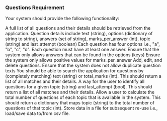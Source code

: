 ### Questions Requirement
Your system should provide the following functionality:

A full list of all questions and their details should be retrieved from the application.
Question details include text (string), options (dictionary of string to string), answers (set of string), marks_per_answer (int), topic (string) and last_attempt (boolean)
Each question has four options i.e., "a", "b", "c", "d". 
Each question must have at least one answer. Ensure that the system only allows answers that can be found in the options (keys)
Ensure the system only allows positive values for marks_per_answer
Add, edit, and delete questions.
Ensure that the system does not allow duplicate question texts
You should be able to search the application for questions by (completely matching) text (string) or total_marks (int). This should return a list of all matches and their details.
A way for the user to identify all questions for a given topic (string) and last_attempt (bool). This should return a list of all matches and their details.
Allow a user to calculate the total number of questions of each topic that is available in the system. This should return a dictionary that maps topic (string) to the total number of questions of that topic (int).
Store data in a file for subsequent re-use i.e., load/save data to/from csv file.
